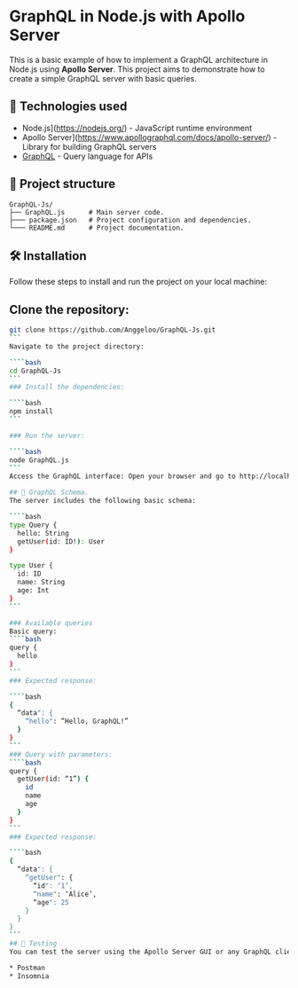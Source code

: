 # GraphQL in Node.js with Apollo Server

This is a basic example of how to implement a GraphQL architecture in Node.js using **Apollo Server**. This project aims to demonstrate how to create a simple GraphQL server with basic queries.

## 🚀 Technologies used

- Node.js](https://nodejs.org/) - JavaScript runtime environment
- Apollo Server](https://www.apollographql.com/docs/apollo-server/) - Library for building GraphQL servers
- [GraphQL](https://graphql.org/) - Query language for APIs


## 📂 Project structure

```plaintext
GraphQL-Js/
├── GraphQL.js      # Main server code.
├─── package.json   # Project configuration and dependencies.
└─── README.md      # Project documentation.
```
## 🛠️ Installation
Follow these steps to install and run the project on your local machine:

## Clone the repository:

````bash
git clone https://github.com/Anggeloo/GraphQL-Js.git
```
Navigate to the project directory:

````bash
cd GraphQL-Js
```
### Install the dependencies:

````bash
npm install
```

### Run the server:

````bash
node GraphQL.js
```
Access the GraphQL interface: Open your browser and go to http://localhost:4000 to interact with the server using the Apollo Server graphical interface.

## 📜 GraphQL Schema.
The server includes the following basic schema:

````bash
type Query {
  hello: String
  getUser(id: ID!): User
}

type User {
  id: ID
  name: String
  age: Int
}
```

### Available queries
Basic query:
````bash
query {
  hello
}
```
### Expected response:

````bash
{
  “data": {
    “hello": ”Hello, GraphQL!”
  }
}
```
### Query with parameters:
````bash
query {
  getUser(id: “1”) {
    id
    name
    age
  }
}
```
### Expected response:

````bash
{
  “data": {
    “getUser": {
      “id": ‘1’,
      “name": ‘Alice’,
      “age": 25
    }
  }
}
```
## 🧪 Testing
You can test the server using the Apollo Server GUI or any GraphQL client such as:

* Postman
* Insomnia
